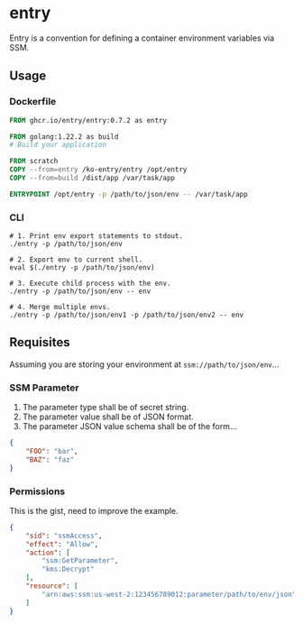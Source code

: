 # entry

Entry is a convention for defining a container environment variables via SSM.

## Usage

### Dockerfile
```Dockerfile
FROM ghcr.io/entry/entry:0.7.2 as entry

FROM golang:1.22.2 as build
# Build your application

FROM scratch
COPY --from=entry /ko-entry/entry /opt/entry
COPY --from=build /dist/app /var/task/app

ENTRYPOINT /opt/entry -p /path/to/json/env -- /var/task/app  
```

### CLI
```shell
# 1. Print env export statements to stdout.
./entry -p /path/to/json/env

# 2. Export env to current shell.
eval $(./entry -p /path/to/json/env)

# 3. Execute child process with the env.
./entry -p /path/to/json/env -- env

# 4. Merge multiple envs.
./entry -p /path/to/json/env1 -p /path/to/json/env2 -- env
```

## Requisites

Assuming you are storing your environment at `ssm://path/to/json/env`...

### SSM Parameter
1. The parameter type shall be of secret string.
2. The parameter value shall be of JSON format.
3. The parameter JSON value schema shall be of the form...

```json
{
    "FOO": "bar",
    "BAZ": "faz"
}
```

### Permissions

This is the gist, need to improve the example.

```json
{
    "sid": "ssmAccess",
    "effect": "Allow",
    "action": [
        "ssm:GetParameter",
        "kms:Decrypt"
    ],
    "resource": [
        "arn:aws:ssm:us-west-2:123456789012:parameter/path/to/env/json"
    ]
}
```